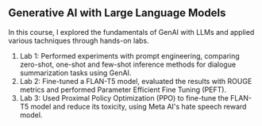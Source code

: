 ## Generative AI with Large Language Models

In this course, I explored the fundamentals of GenAI with LLMs and applied various tachniques through hands-on labs.

1. Lab 1: Performed experiments with prompt engineering, comparing zero-shot, one-shot and few-shot inference methods for dialogue summarization tasks using GenAI.
2. Lab 2: Fine-tuned a FLAN-T5 model, evaluated the results with ROUGE metrics and performed Parameter Efficient Fine Tuning (PEFT).
3. Lab 3: Used Proximal Policy Optimization (PPO) to fine-tune the FLAN-T5 model and reduce its toxicity, using Meta AI's hate speech reward model.
